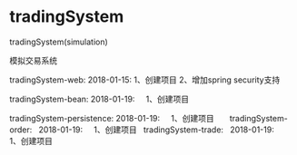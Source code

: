 # tradingSystem
tradingSystem(simulation)

模拟交易系统

tradingSystem-web:
    2018-01-15: 
      1、创建项目
      2、增加spring security支持

tradingSystem-bean:
    2018-01-19:
      1、创建项目

tradingSystem-persistence:
    2018-01-19:
      1、创建项目
      
tradingSystem-order:
    2018-01-19:
      1、创建项目
  
tradingSystem-trade:
    2018-01-19:
      1、创建项目

